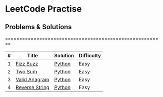 LeetCode Practise 
========================================================

## Problems & Solutions
========================================================

| # | Title | Solution | Difficulty |
|---| ----- | -------- | ---------- |
|1|[Fizz Buzz ](https://leetcode.com/problems/fizz-buzz/) | [Python](./TopSWE/FizzBuzz/Fizzbuzz.py)|Easy|
|2|[Two Sum ](https://leetcode.com/problems/two-sum/) | [Python](./TopSWE/Two%20Sum/TwoSum.py)|Easy|
|3|[Valid Anagram ](https://leetcode.com/problems/valid-anagram/) | [Python](./TopSWE/Valid%20Anagram/ValidAnagram.py)|Easy|
|4|[Reverse String ](https://leetcode.com/problems/reverse-string/) | [Python](./TopSWE/Reverse%20String/ReverseString.py)|Easy|
